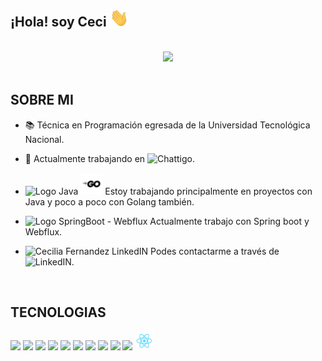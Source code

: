 
<div>
<h2> <strong> ¡Hola! soy Ceci </strong><img src="https://github.com/ABSphreak/ABSphreak/blob/master/gifs/Hi.gif" width="30"></h2>
</div>
<br/>
<div align="center" > <img src="https://user-images.githubusercontent.com/71801223/218316675-6de62755-bc77-44b2-a057-9036c3f701ac.png"/> </div>
<div >
<br/>

 ## SOBRE MI
  
- 📚 Técnica en Programación egresada de la Universidad Tecnológica Nacional. 
  
- 💼 Actualmente trabajando en ![Chattigo](https://www.chattigo.com/).
  
- <img alt="Logo Java" src='https://github.com/MarikIshtar007/MarikIshtar007/blob/master/images/java.svg' width='25'/> <img alt="Logo Go" src='https://raw.githubusercontent.com/github/explore/80688e429a7d4ef2fca1e82350fe8e3517d3494d/topics/go/go.png' height='35'/> Estoy trabajando principalmente en proyectos con Java y poco a poco con Golang también.
  
- <img alt="Logo SpringBoot - Webflux" height='40' src='https://miro.medium.com/v2/resize:fit:535/1*mkW61vl-EHTybmKYlHpmHg.png' width='25'> Actualmente trabajo con  Spring boot y Webflux.
  
- <img alt="Cecilia Fernandez LinkedIN" width="18px" src="https://icongr.am/fontawesome/linkedin.svg?size=128&color=70c8ff"/> Podes contactarme a través de ![LinkedIN](https://www.linkedin.com/in/cecilia-fz/).

</div>

<br />

## TECNOLOGIAS
<img src='https://github.com/MarikIshtar007/MarikIshtar007/blob/master/images/java.svg' width='30'/> <img height="30" src="https://user-images.githubusercontent.com/25181517/183891303-41f257f8-6b3d-487c-aa56-c497b880d0fb.png">  <img height="30" src="https://user-images.githubusercontent.com/25181517/183892781-61ed6416-4a2c-4061-8240-e6a23e1d7b09.png"> <img height="30" src="https://user-images.githubusercontent.com/25181517/117207493-49665200-adf4-11eb-808e-a9c0fcc2a0a0.png">  <img height="30" src="https://user-images.githubusercontent.com/25181517/121405754-b4f48f80-c95d-11eb-8893-fc325bde617f.png">  <img height="30" src="https://user-images.githubusercontent.com/25181517/192109061-e138ca71-337c-4019-8d42-4792fdaa7128.png">  <img height="30" src="https://user-images.githubusercontent.com/25181517/192106073-90fffafe-3562-4ff9-a37e-c77a2da0ff58.png">  <img height="30" src="https://user-images.githubusercontent.com/25181517/117208736-bdedc080-adf5-11eb-912f-61c7d43705f6.png"> <img height="30" src="https://user-images.githubusercontent.com/25181517/183896128-ec99105a-ec1a-4d85-b08b-1aa1620b2046.png">  <img height="30" src="https://user-images.githubusercontent.com/25181517/117447155-6a868a00-af3d-11eb-9cfe-245df15c9f3f.png">  <img height="30" src="https://raw.githubusercontent.com/github/explore/80688e429a7d4ef2fca1e82350fe8e3517d3494d/topics/react/react.png">






<!--
**Cecifz/Cecifz** is a ✨ _special_ ✨ repository because its `README.md` (this file) appears on your GitHub profile.
<img src="https://i.imgur.com/dTYwdG1.gif" alt="Welcome!" width="300"/>
<div align="center">
<h3>  Welcome to my GitHub! </h3>
</div>
https://github.com/marwin1991/profile-technology-icons/blob/main/README.md#-c
![Cecifz's github stats](https://github-readme-stats.vercel.app/api?username=Cecifz&show_icons=true&hide_border=true)

Here are some ideas to get you started:

- 🔭 I’m currently working on ...
- 🌱 I’m currently learning ...
- 👯 I’m looking to collaborate on ...
- 🤔 I’m looking for help with ...
- 💬 Ask me about ...
- 📫 How to reach me: ...
- 😄 Pronouns: ...
- ⚡ Fun fact: ...
![footer](https://capsule-render.vercel.app/api?type=slice&color=B897FF&height=50&section=footer)
-->


